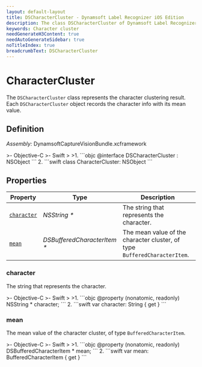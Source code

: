 ```yaml
---
layout: default-layout
title: DSCharacterCluster - Dynamsoft Label Recognizer iOS Edition
description: The class DSCharacterCluster of Dynamsoft Label Recognizer iOS edition represents the clustered characters.
keywords: Character cluster
needGenerateH3Content: true
needAutoGenerateSidebar: true
noTitleIndex: true
breadcrumbText: DSCharacterCluster
---
```


# CharacterCluster

The `DSCharacterCluster` class represents the character clustering result. Each `DSCharacterCluster` object records the character info with its mean value.

## Definition

*Assembly:* DynamsoftCaptureVisionBundle.xcframework

<div class="sample-code-prefix"></div>
>- Objective-C
>- Swift
>
>1. 
```objc
@interface DSCharacterCluster : NSObject
```
2. 
```swift
class CharacterCluster: NSObject
```

## Properties

| Property | Type | Description |
| -------- | ---- | ----------- |
| [`character`](#character) | *NSString \** | The string that represents the character. |
| [`mean`](#mean) | *DSBufferedCharacterItem \** | The mean value of the character cluster, of type `BufferedCharacterItem`. |

### character

The string that represents the character.

<div class="sample-code-prefix"></div>
>- Objective-C
>- Swift
>
>1. 
```objc
@property (nonatomic, readonly) NSString * character;
```
2. 
```swift
var character: String { get }
```

### mean

The mean value of the character cluster, of type `BufferedCharacterItem`.

<div class="sample-code-prefix"></div>
>- Objective-C
>- Swift
>
>1. 
```objc
@property (nonatomic, readonly) DSBufferedCharacterItem * mean;
```
2. 
```swift
var mean: BufferedCharacterItem { get }
```
